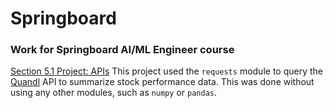 # Springboard
### Work for Springboard AI/ML Engineer course

[Section 5.1 Project: APIs](Section5.1-APIs/api_data_wrangling_mini_project.ipynb)
This project used the `requests` module to query the [Quandl](https://www.quandl.com/) API to summarize stock performance data. This was done without using any other modules, such as `numpy` or `pandas`.

